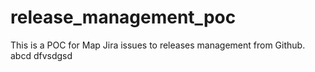 # release_management_poc
This is a POC for Map Jira issues to releases management from Github.
abcd
dfvsdgsd
